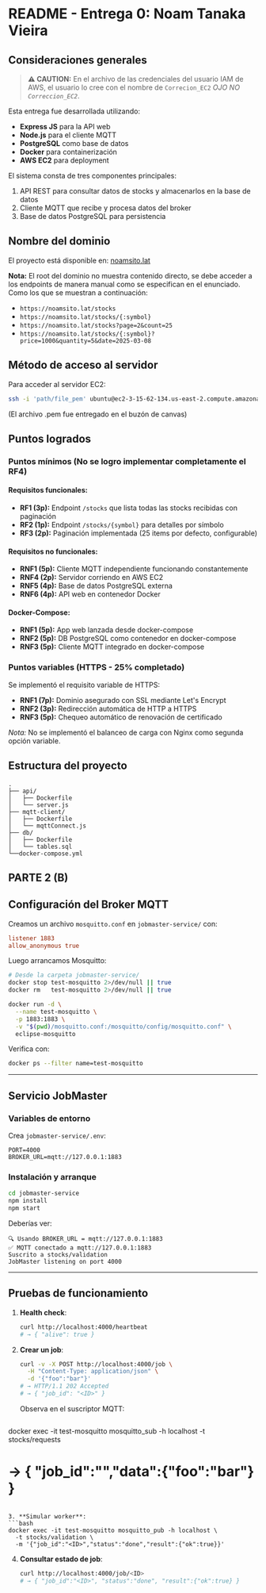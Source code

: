# README - Entrega 0: Noam Tanaka Vieira

## Consideraciones generales

> **⚠️ CAUTION:** En el archivo de las credenciales del usuario IAM de AWS, el usuario lo cree con el nombre de `Correcion_EC2` _OJO NO `Correccion_EC2`_. 

Esta entrega fue desarrollada utilizando:
- **Express JS** para la API web
- **Node.js** para el cliente MQTT
- **PostgreSQL** como base de datos
- **Docker** para containerización
- **AWS EC2** para deployment

El sistema consta de tres componentes principales:
1. API REST para consultar datos de stocks y almacenarlos en la base de datos
2. Cliente MQTT que recibe y procesa datos del broker
3. Base de datos PostgreSQL para persistencia

## Nombre del dominio
El proyecto está disponible en: [noamsito.lat](https://noamsito.lat)

**Nota:** El root del dominio no muestra contenido directo, se debe acceder a los endpoints de manera manual como se especifican en el enunciado. Como los que se muestran a continuación:
- `https://noamsito.lat/stocks` 
- `https://noamsito.lat/stocks/{:symbol}` 
- `https://noamsito.lat/stocks?page=2&count=25`
- `https://noamsito.lat/stocks/{:symbol}?price=1000&quantity=5&date=2025-03-08`

## Método de acceso al servidor
Para acceder al servidor EC2:
```bash
ssh -i 'path/file_pem' ubuntu@ec2-3-15-62-134.us-east-2.compute.amazonaws.com
```
(El archivo .pem fue entregado en el buzón de canvas)

## Puntos logrados

### Puntos mínimos (No se logro implementar completamente el RF4)

#### Requisitos funcionales:
- **RF1 (3p):** Endpoint `/stocks` que lista todas las stocks recibidas con paginación
- **RF2 (1p):** Endpoint `/stocks/{symbol}` para detalles por símbolo
- **RF3 (2p):** Paginación implementada (25 items por defecto, configurable)


#### Requisitos no funcionales:
- **RNF1 (5p):** Cliente MQTT independiente funcionando constantemente
- **RNF4 (2p):** Servidor corriendo en AWS EC2
- **RNF5 (4p):** Base de datos PostgreSQL externa
- **RNF6 (4p):** API web en contenedor Docker

#### Docker-Compose:
- **RNF1 (5p):** App web lanzada desde docker-compose
- **RNF2 (5p):** DB PostgreSQL como contenedor en docker-compose
- **RNF3 (5p):** Cliente MQTT integrado en docker-compose

### Puntos variables (HTTPS - 25% completado)
Se implementó el requisito variable de HTTPS:
- **RNF1 (7p):** Dominio asegurado con SSL mediante Let's Encrypt
- **RNF2 (3p):** Redirección automática de HTTP a HTTPS
- **RNF3 (5p):** Chequeo automático de renovación de certificado

*Nota:* No se implementó el balanceo de carga con Nginx como segunda opción variable.

## Estructura del proyecto
```
.
├── api/                 
│   ├── Dockerfile
│   └── server.js
├── mqtt-client/         
│   ├── Dockerfile
│   └── mqttConnect.js
├── db/                   
│   ├── Dockerfile
│   └── tables.sql
└──docker-compose.yml    
```


## PARTE 2 (B) ##



## Configuración del Broker MQTT

Creamos un archivo `mosquitto.conf` en `jobmaster-service/` con:

```conf
listener 1883
allow_anonymous true
```

Luego arrancamos Mosquitto:

```bash
# Desde la carpeta jobmaster-service/
docker stop test-mosquitto 2>/dev/null || true
docker rm   test-mosquitto 2>/dev/null || true

docker run -d \
  --name test-mosquitto \
  -p 1883:1883 \
  -v "$(pwd)/mosquitto.conf:/mosquitto/config/mosquitto.conf" \
  eclipse-mosquitto
```

Verifica con:
```bash
docker ps --filter name=test-mosquitto
```

---

## Servicio JobMaster

### Variables de entorno

Crea `jobmaster-service/.env`:

```env
PORT=4000
BROKER_URL=mqtt://127.0.0.1:1883
```

### Instalación y arranque

```bash
cd jobmaster-service
npm install
npm start
```

Deberías ver:
```
🔍 Usando BROKER_URL = mqtt://127.0.0.1:1883
✅ MQTT conectado a mqtt://127.0.0.1:1883
Suscrito a stocks/validation
JobMaster listening on port 4000
```

---

## Pruebas de funcionamiento

1. **Health check**:
   ```bash
   curl http://localhost:4000/heartbeat
   # → { "alive": true }
   ```

2. **Crear un job**:
   ```bash
   curl -v -X POST http://localhost:4000/job \
     -H "Content-Type: application/json" \
     -d '{"foo":"bar"}'
   # → HTTP/1.1 202 Accepted
   # → { "job_id": "<ID>" }
   ```
   Observa en el suscriptor MQTT:
   ```bash
docker exec -it test-mosquitto mosquitto_sub -h localhost -t stocks/requests
   # → { "job_id":"<ID>","data":{"foo":"bar"} }
   ```

3. **Simular worker**:
   ```bash
docker exec -it test-mosquitto mosquitto_pub -h localhost \
     -t stocks/validation \
     -m '{"job_id":"<ID>","status":"done","result":{"ok":true}}'
   ```

4. **Consultar estado de job**:
   ```bash
   curl http://localhost:4000/job/<ID>
   # → { "job_id":"<ID>", "status":"done", "result":{"ok":true} }
   ```

